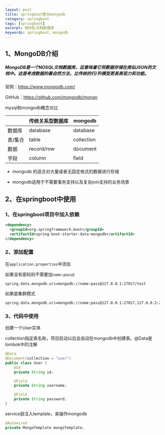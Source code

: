 ```yaml
---
layout: post
title: springboot整合mongodb
category: springboot
tags: [springboot]
excerpt: NOSQL文档数据库
keywords: springboot、mongodb
---
```


## 1、MongoDB介绍

##### MongoDB是一个NOSQL文档数据库，这意味着它将数据存储在类似JSON的文档中。这是考虑数据的最自然方法，比传统的行/列模型更具表现力和功能。

官网：[<https://www.mongodb.com/>](https://www.mongodb.com/)

GitHub：[<https://github.com/mongodb/mongo>](https://github.com/mongodb/mongo)

mysql和mongodb概念对比

|         | 传统关系型数据库 | mongodb    |
| ------- | ---------------- | ---------- |
| 数据库  | database         | database   |
| 表/集合 | table            | collection |
| 数据    | record/row       | document   |
| 字段    | column           | field      |

- mongodb 的适合对大量或者无固定格式的数据进行存储

- mongodb适用于不需要事务支持以及复杂join支持的业务场景

## 2、在springboot中使用

### 1、在springboot项目中加入依赖

```xml
<dependency>
  <groupId>org.springframework.boot</groupId>
  <artifactId>spring-boot-starter-data-mongodb</artifactId>
</dependency>
```

### 2、添加配置

在`application.properties`中添加

如果没有密码则不需要加`name:pass@`

```
spring.data.mongodb.uri=mongodb://name:pass@127.0.0.1:27017/test
```

如果是集群模式

```
spring.data.mongodb.uri=mongodb://name:pass@127.0.0.1:27017,127.0.0.2:27017/test
```

### 3、代码中使用

创建一个User实体

collection指定表名称，项目启动以后会自动在mongodb中创建表。@Data是lombok中的注解

```java
@Data
@Document(collection = "user")
public class User {
    @Id
    private String id;

    @Field
    private String username;

    @Field
    private String password;
}
```

service层注入template，来操作mongodb

```java
@Autowired
private MongoTemplate mongoTemplate;
```




